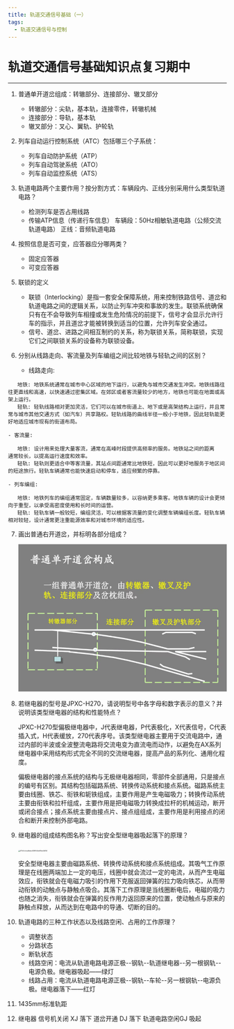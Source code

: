 ```yaml
---
title: 轨道交通信号基础（一）
tags:
  - 轨道交通信号与控制
---
```

# 轨道交通信号基础知识点复习期中

---

1. 普通单开道岔组成：转辙部分、连接部分、辙叉部分
    - 转辙部分：尖轨，基本轨，连接零件，转辙机械
    - 连接部分：导轨，基本轨
    - 辙叉部分：叉心、翼轨、护轮轨

2. 列车自动运行控制系统（ATC）包括哪三个子系统：
    - 列车自动防护系统（ATP）
    - 列车自动驾驶系统（ATO）
    - 列车自动监控系统（ATS）

3. 轨道电路两个主要作用？按分割方式：车辆段内、正线分别采用什么类型轨道电路？
    - 检测列车是否占用线路
    - 传输ATP信息（传递行车信息）
   车辆段：50Hz相敏轨道电路（公频交流轨道电路）
   正线：音频轨道电路

4. 按照信息是否可变，应答器应分哪两类？
    - 固定应答器
    - 可变应答器

5. 联锁的定义
    - 联锁（Interlocking）是指一套安全保障系统，用来控制铁路信号、道岔和轨道电路之间的逻辑关系，以防止列车冲突和事故的发生。联锁系统确保只有在不会导致列车相撞或发生危险情况的前提下，信号才会显示允许行车的指示，并且道岔才能被转换到适当的位置，允许列车安全通过。
    - 信号、道岔、进路之间相互制约的关系，称为联锁关系，简称联锁，实现它们之间联锁关系的设备称为联锁设备。

6. 分别从线路走向、客流量及列车编组之间比较地铁与轻轨之间的区别？

    - 线路走向:
 ```
    地铁: 地铁系统通常在城市中心区域的地下运行，以避免与城市交通发生冲突。地铁线路往往更直线和高速，以快速通过密集区域。在郊区或者客流量较少的地方，地铁也可能在地面或高架上运行。
    轻轨: 轻轨线路相对更加灵活，它们可以在城市街道上、地下或是高架结构上运行，并且常常与城市其他交通方式（如汽车）共享路权。轻轨线路的曲线半径一般小于地铁，因此轻轨能更好地适应城市现有的街道布局。
 ```

    - 客流量:
 ```
    地铁: 设计用来处理大量客流，通常在高峰时段提供高频率的服务。地铁站之间的距离    通常较长，以提高运行速度和效率。
    轻轨: 轻轨则更适合中等客流量，其站点间距通常比地铁短，因此可以更好地服务于地区间的短途旅行。轻轨车辆通常也能快速启动和停车，适应频繁的停靠。
 ```

    - 列车编组:
 ```
    地铁: 地铁列车的编组通常固定，车辆数量较多，以容纳更多乘客。地铁车辆的设计会更倾向于重型，以承受高密度使用和长时间的运营。
    轻轨: 轻轨车辆一般较短，编组灵活，可以根据客流量的变化调整车辆编组长度。轻轨车辆相对较轻，设计通常更注重能源效率和对城市环境的适应性。
 ```

7. 画出普通右开道岔，并标明各部分组成？

      ![image-20240421210940906](./轨道交通信号基础期中.assets/image-20240421210940906.png)

8. 若继电器的型号是JPXC-H270，请说明型号中各字母和数字表示的意义？并说明该类型继电器的结构和性能特点？

      JPXC-H270型偏极继电器中，J代表继电器，P代表极化，X代表信号，C代表插入式，H代表缓放，270代表序号。该类型继电器主要用于交流电路中，通过内部的半波或全波整流电路将交流电变为直流电而动作，以避免在AX系列继电器中采用结构形式完全不同的交流继电器，提高产品的系列化、通用化程度。

      偏极继电器的接点系统的结构与无极继电器相同，零部件全部通用，只是接点的编号有区别。其结构包括磁路系统、转换传动系统和接点系统。磁路系统主要由线圈、铁芯、衔铁和轭铁组成，主要作用是产生电磁吸力；转换传动系统主要由衔铁和拉杆组成，主要作用是把电磁吸力转换成拉杆的机械运动，断开或闭合接点；接点系统主要由接点片、接点组组成，主要作用是利用接点的闭合和断开来控制外部电路。

9.  继电器的组成结构图名称？写出安全型继电器吸起落下的原理？

      <img src="../轨道交通信号基础期中.assets/571d0c4ca8dded139f644e88dc1d892.jpg" alt="571d0c4ca8dded139f644e88dc1d892" style="zoom: 25%;" />

      安全型继电器主要由磁路系统、转换传动系统和接点系统组成。其吸气工作原理是在线圈两端加上一定的电压，线圈中就会流过一定的电流，从而产生电磁效应，衔铁就会在电磁力吸引的作用下克服返回弹簧的拉力吸向铁芯，从而带动衔铁的动触点与静触点吸合。其落下工作原理是当线圈断电后，电磁的吸力也随之消失，衔铁就会在弹簧的反作用力返回原来的位置，使动触点与原来的静触点释放，从而达到在电路中的导通、切断的目的。

10. 轨道电路的三种工作状态以及线路空闲、占用的工作原理？ 
    - 调整状态
    - 分路状态
    - 断轨状态
    - 线路空闲：电流从轨道电路电源正极--钢轨--轨道继电器--另一根钢轨--电源负极。继电器吸起——绿灯
    - 线路占用：电流从轨道电路电源正极--钢轨--车轮--另一根钢轨--电源负极。继电器落下——红灯

11.  1435mm标准轨距

12.  继电器 信号机关闭 XJ 落下 道岔开通 DJ 落下 轨道电路空闲GJ 吸起
